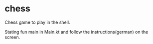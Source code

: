 # chess

Chess game to play in the shell.

Stating fun main in Main.kt and follow the instructions(german) on the screen.
